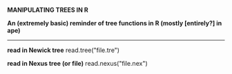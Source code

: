 **MANIPULATING TREES IN R**

**An (extremely basic) reminder of tree functions in R (mostly [entirely?] in ape)**
***

**read in Newick tree**
read.tree("file.tre")

**read in Nexus tree (or file)**
read.nexus("file.nex")